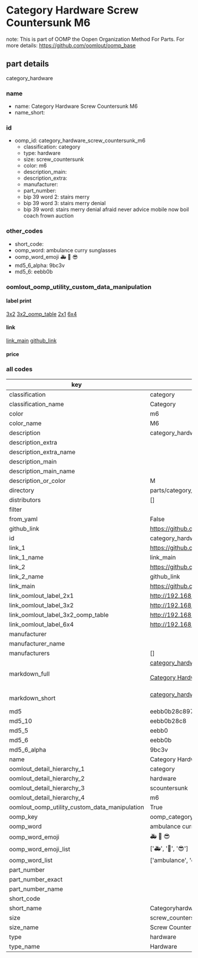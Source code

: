 # Category Hardware Screw Countersunk M6  

note: This is part of OOMP the Oopen Organization Method For Parts. For more details: https://github.com/oomlout/oomp_base

##  part details



category_hardware

### name
* name: Category Hardware Screw Countersunk M6
* name_short: 
### id
* oomp_id: category_hardware_screw_countersunk_m6
  * classification: category
  * type: hardware
  * size: screw_countersunk
  * color: m6
  * description_main: 
  * description_extra: 
  * manufacturer: 
  * part_number: 
  * bip 39 word 2: stairs merry
  * bip 39 word 3: stairs merry denial
  * bip 39 word: stairs merry denial afraid never advice mobile now boil coach frown auction

### other_codes
* short_code: 
* oomp_word: ambulance curry sunglasses
* oomp_word_emoji :ambulance: :curry: :sunglasses:
* md5_6_alpha: 9bc3v
* md5_6: eebb0b






### oomlout_oomp_utility_custom_data_manipulation
#### label print
[3x2](http://192.168.1.245:1112/?label=oomp%209bc3v)
[3x2_oomp_table](http://192.168.1.107:1112/?label=oomp%209bc3v)
[2x1](http://192.168.1.242:1112/?label=oomp%209bc3v)
[6x4](http://192.168.1.55:1112/?label=oomp%209bc3v)    

#### link

[link_main](https://github.com/oomlout/oomlout_oomp_current_version_messy/tree/main/parts/category_hardware_screw_countersunk_m6) [github_link](https://github.com/oomlout/oomlout_oomp_part_src/tree/main/parts/category_hardware_screw_countersunk_m6)                             

#### price







### all codes 
| key | value |  
| --- | --- |  
| classification | category |  
| classification_name | Category |  
| color | m6 |  
| color_name | M6 |  
| description | category_hardware |  
| description_extra |  |  
| description_extra_name |  |  
| description_main |  |  
| description_main_name |  |  
| description_or_color | M  |  
| directory | parts/category_hardware_screw_countersunk_m6 |  
| distributors | [] |  
| filter |  |  
| from_yaml | False |  
| github_link | https://github.com/oomlout/oomlout_oomp_part_src/tree/main/parts/category_hardware_screw_countersunk_m6 |  
| id | category_hardware_screw_countersunk_m6 |  
| link_1 | https://github.com/oomlout/oomlout_oomp_current_version_messy/tree/main/parts/category_hardware_screw_countersunk_m6 |  
| link_1_name | link_main |  
| link_2 | https://github.com/oomlout/oomlout_oomp_part_src/tree/main/parts/category_hardware_screw_countersunk_m6 |  
| link_2_name | github_link |  
| link_main | https://github.com/oomlout/oomlout_oomp_current_version_messy/tree/main/parts/category_hardware_screw_countersunk_m6 |  
| link_oomlout_label_2x1 | http://192.168.1.242:1112/?label=oomp%209bc3v |  
| link_oomlout_label_3x2 | http://192.168.1.245:1112/?label=oomp%209bc3v |  
| link_oomlout_label_3x2_oomp_table | http://192.168.1.107:1112/?label=oomp%209bc3v |  
| link_oomlout_label_6x4 | http://192.168.1.55:1112/?label=oomp%209bc3v |  
| manufacturer |  |  
| manufacturer_name |  |  
| manufacturers | [] |  
| markdown_full | [category_hardware_screw_countersunk_m6](https://github.com/oomlout/oomlout_oomp_current_version_messy/tree/main/parts/category_hardware_screw_countersunk_m6)<br>[](https://github.com/oomlout/oomlout_oomp_current_version_messy/tree/main/parts/category_hardware_screw_countersunk_m6)<br>[Category Hardware Screw Countersunk M6](https://github.com/oomlout/oomlout_oomp_current_version_messy/tree/main/parts/category_hardware_screw_countersunk_m6)<br><br> |  
| markdown_short | [category_hardware_screw_countersunk_m6](https://github.com/oomlout/oomlout_oomp_current_version_messy/tree/main/parts/category_hardware_screw_countersunk_m6)<br><br> |  
| md5 | eebb0b28c89731cc104a804874e2eea2 |  
| md5_10 | eebb0b28c8 |  
| md5_5 | eebb0 |  
| md5_6 | eebb0b |  
| md5_6_alpha | 9bc3v |  
| name | Category Hardware Screw Countersunk M6 |  
| oomlout_detail_hierarchy_1 | category |  
| oomlout_detail_hierarchy_2 | hardware |  
| oomlout_detail_hierarchy_3 | scountersunk |  
| oomlout_detail_hierarchy_4 | m6 |  
| oomlout_oomp_utility_custom_data_manipulation | True |  
| oomp_key | oomp_category_hardware_screw_countersunk_m6 |  
| oomp_word | ambulance curry sunglasses |  
| oomp_word_emoji | :ambulance: :curry: :sunglasses: |  
| oomp_word_emoji_list | [':ambulance:', ':curry:', ':sunglasses:'] |  
| oomp_word_list | ['ambulance', 'curry', 'sunglasses'] |  
| part_number |  |  
| part_number_exact |  |  
| part_number_name |  |  
| short_code |  |  
| short_name | Categoryhardware |  
| size | screw_countersunk |  
| size_name | Screw Countersunk |  
| type | hardware |  
| type_name | Hardware |  
